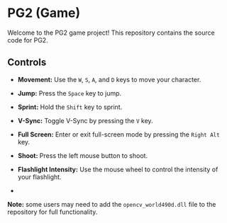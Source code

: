 # PG2 (Game)

Welcome to the PG2 game project! This repository contains the source code for PG2.

## Controls

- **Movement:** Use the `W`, `S`, `A`, and `D` keys to move your character.
- **Jump:** Press the `Space` key to jump.
- **Sprint:** Hold the `Shift` key to sprint.
- **V-Sync:** Toggle V-Sync by pressing the `V` key.
- **Full Screen:** Enter or exit full-screen mode by pressing the `Right Alt` key.
- **Shoot:** Press the left mouse button to shoot.
- **Flashlight Intensity:** Use the mouse wheel to control the intensity of your flashlight.

- 
**Note:** some users may need to add the `opencv_world490d.dll` file to the repository for full functionality.


